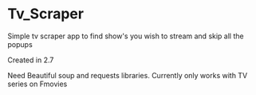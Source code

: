 # Tv_Scraper
Simple tv scraper app to find show's you wish to stream and skip all the popups

Created in 2.7

Need Beautiful soup and requests libraries. Currently only works with TV series on Fmovies
